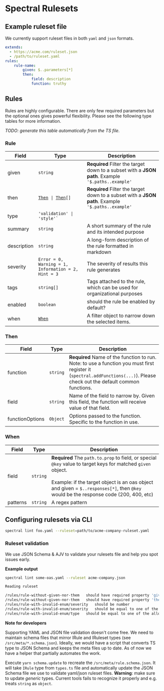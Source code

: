 # Spectral Rulesets

## Example ruleset file

We currently support ruleset files in both `yaml` and `json` formats.

```yaml
extends:
  - https://acme.com/ruleset.json
  - /path/to/ruleset.yaml
rules:
    rule-name:
        given: $..parameters[*]
        then:
            field: description
            function: truthy
```

## Rules

Rules are highly configurable. There are only few required parameters but the optional ones gives powerful flexibility. Please see the following type tables for more information.

*TODO: generate this table automatically from the TS file.*

### Rule

<table>
  <thead>
    <tr>
      <th>Field</th>
      <th>Type</th>
      <th>Description</th>
    </tr>
  </thead>
  <tbody>
    <tr>
      <td>given</td>
      <td><code>string</code></td>
      <td><b>Required</b> Filter the target down to a subset with a <b>JSON path</b>. Example <code>'$.paths..example'</code></td>
    </tr>
    <tr>
      <td>then</td>
      <td><code><a href="#then">Then</a> | <a href="#then">Then</a>[]</code></td>
      <td><b>Required</b> Filter the target down to a subset with a <b>JSON path</b>. Example <code>'$.paths..example'</code></td>
    </tr>
    <tr>
      <td>type</td>
      <td><code>'validation' | 'style'`</code></td>
      <td></td>
    </tr>
    <tr>
      <td>summary</td>
      <td><code>string</code></td>
      <td>A short summary of the rule and its intended purpose</td>
    </tr>
    <tr>
      <td>description</td>
      <td><code>string</code></td>
      <td>A long-form description of the rule formatted in markdown</td>
    </tr>
    <tr>
      <td>severity</td>
      <td><code>Error = 0, Warning = 1, Information = 2, Hint = 3</code></td>
      <td>The severity of results this rule generates</td>
    </tr>
    <tr>
      <td>tags</td>
      <td><code>string[]</code></td>
      <td>Tags attached to the rule, which can be used for organizational purposes</td>
    </tr>
    <tr>
      <td>enabled</td>
      <td><code>boolean</code></td>
      <td>should the rule be enabled by default?</td>
    </tr>        
    <tr>
      <td>when</td>
      <td><code><a href="#when">When</a></code></td>
      <td>A filter object to narrow down the selected items.</td>
    </tr>
  </tbody>
</table>

### Then

<table>
  <thead>
    <tr>
      <th>Field</th>
      <th>Type</th>
      <th>Description</th>
    </tr>
  </thead>
  <tbody>    
    <tr>
      <td>function</td>
      <td><code>string</code></td>
      <td><b>Required</b> Name of the function to run. Note: to use a function you must first register it (<code>spectral.addFunctions(...)</code>). Please check out the default common functions.</td>
    </tr>
    <tr>
      <td>field</td>
      <td><code>string</code></td>
      <td>Name of the field to narrow by. Given this field, the function will receive value of that field.</td>
    </tr>    
    <tr>
      <td>functionOptions</td>
      <td><code>Object</code></td>
      <td>Options passed to the function. Specific to the function in use.</td>
    </tr>
  </tbody>
</table>

### When

<table>
  <thead>
    <tr>
      <th>Field</th>
      <th>Type</th>
      <th>Description</th>
    </tr>
  </thead>
  <tbody>    
    <tr>
      <td>field</td>
      <td><code>string</code></td>
      <td><b>Required</b> The <code>path.to.prop</code> to field, or special <code>@key</code> value to target keys for matched <code>given</code> object. <br/><br/> Example: if the target object is an oas object and given = <code>$..responses[*]</code>, then <code>@key</code> would be the response code (200, 400, etc)</td>
    </tr>
    <tr>
      <td>patterns</td>
      <td><code>string</code></td>
      <td>A regex pattern</td>
    </tr>
  </tbody>
</table>

## Configuring rulesets via CLI

```bash
spectral lint foo.yaml --ruleset=path/to/acme-company-ruleset.yaml
```

### Ruleset validation

We use JSON Schema & AJV to validate your rulesets file and help you spot issues early.

**Example output**

```bash
spectral lint some-oas.yaml --ruleset acme-company.json

Reading ruleset

/rules/rule-without-given-nor-them 	 should have required property 'given' 
/rules/rule-without-given-nor-them 	 should have required property 'then' 
/rules/rule-with-invalid-enum/severity 	 should be number 
/rules/rule-with-invalid-enum/severity 	 should be equal to one of the allowed values 
/rules/rule-with-invalid-enum/type 	 should be equal to one of the allowed values 
```

**Note for developers**

Supporting YAML and JSON file validation doesn't come free. 
We need to maintain schema files that mirror IRule and IRuleset types (see `/src/meta/*.schema.json`).
Ideally, we would have a script that converts TS type to JSON Schema and keeps the meta files up to date. As of now we have a helper that partially automates the work.

Execute `yarn schema.update` to recreate the `/src/meta/rule.schema.json`.
It will take `IRule` type from `types.ts` file and automatically update the JSON Schema file we use to validate yaml/json ruleset files.
**Warning**: make sure to update *generic* types. Current tools fails to recognize it properly and e.g. treats `string` as `object`.